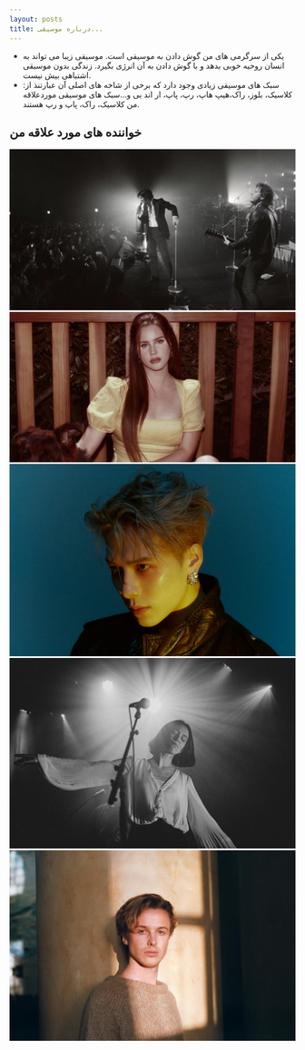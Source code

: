 ```yaml
---
layout: posts
title: درباره موسیقی...
---
```


- یکی از سرگرمی های من گوش دادن به موسیقی است. موسیقی زیبا می تواند به انسان روحیه خوبی بدهد و با گوش دادن به آن انرژی بگیرد. زندگی بدون موسیقی اشتباهی بیش نیست.
- سبک های موسیقی زیادی وجود دارد که برخی از شاخه های اصلی آن عبارتنذ از: کلاسیک، بلوز، راک،هیپ هاپ، رپ، پاپ، ار اند بی و...سبک های موسیقی موردعلاقه من کلاسیک، راک، پاپ و رپ هستند. 

## خواننده های مورد علاقه من

![alt text](../assets/images/arcticmonkeys.webp "Arctic Monkeys")
![alt text](../assets/images/lanadelrey.jpg "Lana Del Rey")
![alt text](../assets/images/jacksonwang.jpg "Jackson Wang")
![alt text](../assets/images/ghostlykisses.jpg "Ghostly Kisses")
![alt text](../assets/images/isakdanielson.jpeg "Isak Danielson")